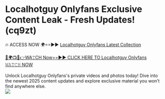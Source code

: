 # Localhotguy Onlyfans Exclusive Content Leak - Fresh Updates! (cq9zt)

🔥 ACCESS NOW 🌍==►► <a href="https://tinyurl.com/kvy9nzfs" rel="nofollow">Localhotguy Onlyfans Latest Collection</a>
<br><br>
[🔴🌍📺📱👉WA𝚃CH Now==►► CLICK HERE TO Localhotguy Onlyfans 𝚆𝙰𝚃𝙲𝙷 NOW](https://tinyurl.com/kvy9nzfs)
<br><br>
Unlock Localhotguy Onlyfans's private videos and photos today! Dive into the newest 2025 content updates and explore exclusive material you won’t find anywhere else.
<br>
<a href="https://tinyurl.com/kvy9nzfs" rel="nofollow" data-target="animated-image.originalLink"><img src="https://camo.githubusercontent.com/8a4f000d20f83aca3bf7ec5f350d767afa0574a8a352519fd8cfa583a6f93a33/68747470733a2f2f692e696d6775722e636f6d2f644a486b345a712e676966" data-canonical-src="https://i.imgur.com/dJHk4Zq.gif" style="max-width: 100%; display: inline-block;" data-target="animated-image.originalImage"></a>
<br>
